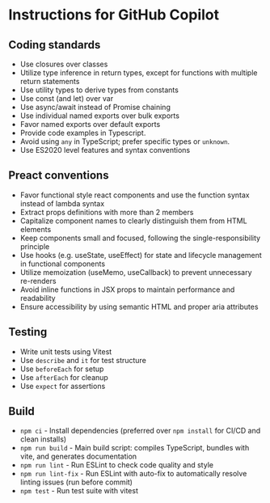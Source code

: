 # Instructions for GitHub Copilot

## Coding standards

* Use closures over classes
* Utilize type inference in return types, except for functions with multiple return statements
* Use utility types to derive types from constants
* Use const (and let) over var
* Use async/await instead of Promise chaining
* Use individual named exports over bulk exports
* Favor named exports over default exports
* Provide code examples in Typescript.
* Avoid using `any` in TypeScript; prefer specific types or `unknown`.
* Use ES2020 level features and syntax conventions

## Preact conventions

* Favor functional style react components and use the function syntax instead of lambda syntax
* Extract props definitions with more than 2 members
* Capitalize component names to clearly distinguish them from HTML elements
* Keep components small and focused, following the single-responsibility principle
* Use hooks (e.g. useState, useEffect) for state and lifecycle management in functional components
* Utilize memoization (useMemo, useCallback) to prevent unnecessary re-renders
* Avoid inline functions in JSX props to maintain performance and readability
* Ensure accessibility by using semantic HTML and proper aria attributes

## Testing

* Write unit tests using Vitest
* Use `describe` and `it` for test structure
* Use `beforeEach` for setup
* Use `afterEach` for cleanup
* Use `expect` for assertions

## Build

* `npm ci` - Install dependencies (preferred over `npm install` for CI/CD and clean installs)
* `npm run build` - Main build script: compiles TypeScript, bundles with vite, and generates documentation
* `npm run lint` - Run ESLint to check code quality and style
* `npm run lint-fix` - Run ESLint with auto-fix to automatically resolve linting issues (run before commit)
* `npm test` - Run test suite with vitest